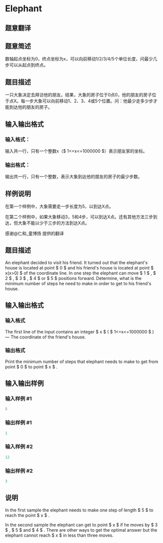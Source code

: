 # Elephant

## 题意翻译

## 题意简述

数轴起点坐标为0，终点坐标为x，可以向前移动1/2/3/4/5个单位长度，问最少几步可以从起点到终点。

## 题目描述

一只大象决定去拜访他的朋友。结果，大象的房子位于0点0，他的朋友的房子位于点X。每一步大象可以向前移动1、2、3、4或5个位置。问：他最少走多少步才能到达他的朋友的房子。

## 输入输出格式

### 输入格式：

输入共一行，只有一个整数x（$ 1<=x<=1000000 $）表示朋友家的坐标。

### 输出格式：

输出共一行，只有一个整数，表示大象到达他的朋友的房子的最少步数。

## 样例说明

在第一个样例中，大象需要走一步长度为5，以到达X点。

在第二个样例中，如果大象移动3，5和4步，可以到达X点。还有其他方法三步到达，但大象不能以少于三步的方法到达X点。

感谢@仁和_童博扬 提供的翻译

## 题目描述

An elephant decided to visit his friend. It turned out that the elephant's house is located at point $ 0 $ and his friend's house is located at point $ x(x&gt;0) $ of the coordinate line. In one step the elephant can move $ 1 $ , $ 2 $ , $ 3 $ , $ 4 $ or $ 5 $ positions forward. Determine, what is the minimum number of steps he need to make in order to get to his friend's house.

## 输入输出格式

### 输入格式

The first line of the input contains an integer $ x $ ( $ 1<=x<=1000000 $ ) — The coordinate of the friend's house.

### 输出格式

Print the minimum number of steps that elephant needs to make to get from point $ 0 $ to point $ x $ .

## 输入输出样例

### 输入样例 #1

```cpp
5

```
### 输出样例 #1

```cpp
1

```
### 输入样例 #2

```cpp
12

```
### 输出样例 #2

```cpp
3

```
## 说明

In the first sample the elephant needs to make one step of length $ 5 $ to reach the point $ x $ .

In the second sample the elephant can get to point $ x $ if he moves by $ 3 $ , $ 5 $ and $ 4 $ . There are other ways to get the optimal answer but the elephant cannot reach $ x $ in less than three moves.

